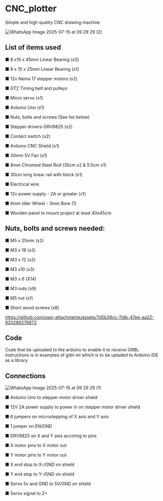 # CNC_plotter
Simple and high quality CNC drawing machine

![WhatsApp Image 2025-07-15 at 09 29 29 (2)](https://github.com/user-attachments/assets/2982228c-0700-473a-996d-37c2f134767a)

## List of items used

■ 8 x15 x 45mm Linear Bearing (x2)

■ 8 x 15 x 25mm Linear Bearing (x1)

■ 12v Nema 17 stepper motors (x2)

■ GT2 Timing belt and pulleys

■ Micro servo (x1)

■ Arduino Uno (x1)

■ Nuts, bolts and screws (See list below)

■ Stepper drivers-DRV8825 (x2)

■ Contact switch (x2)

■ Arduino CNC Shield (x1)

■ 30mm 5V Fan (x1)

■ 8mm Chromed Steel Rod (35cm x2 & 5.5cm x1)

■ 30cm long linear rail with block (x1)

■ Electrical wire

■ 12v power supply - 2A or greater (x1)

■ 6mm Idler Wheel - 3mm Bore (1)

■ Wooden panel to mount project at least 40x45cm 

## Nuts, bolts and screws needed:

■ M5 x 25mm (x2)

■ M3 x 18 (x3)

■ M3 x 12 (x2)

■ M3 x10 (x3)

■ M3 x 6 (X14)

■ M3 nuts (x9)

■ M5 nut (x1)

■ Short wood screws (x8)


https://github.com/user-attachments/assets/7d5b39cc-11db-47ee-aa22-920289276872


## Code

Code that be uploaded to the arduino to enable it to receive GRBL instructions is in examples of grbl-mi which is to be upladed to Arduino IDE as a library 

## Connections

![WhatsApp Image 2025-07-15 at 09 29 29 (1)](https://github.com/user-attachments/assets/70359dd6-f3ac-4cc6-9f72-661567d0cb03)

■ Arduino Uno to stepper motor driver shield

■ 12V 2A power supply to power in on stepper motor driver shield

■ 6 jumpers on microstepping of X axis and Y axis

■ 1 jumper on EN/GND

■ DRV8825 on X and Y axis accoring to pins

■ X motor pins to X motor out

■ Y motor pins to Y motor out

■ X end stop to X-/GND on shield 

■ Y end stop to Y-/GND on shield 

■ Servo 5v and GND to 5V/GND on shield

■ Servo signal to Z+
